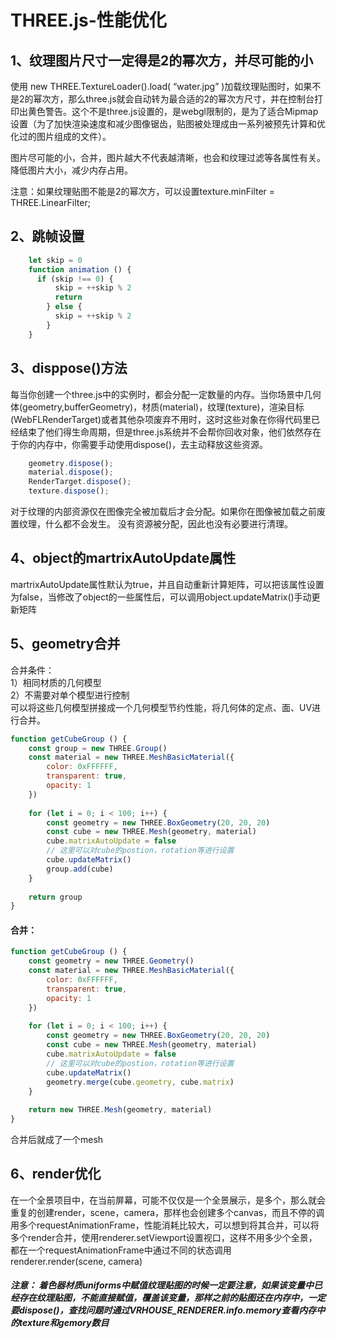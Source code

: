 # THREE.js-性能优化
## 1、纹理图片尺寸一定得是2的幂次方，并尽可能的小
使用 new THREE.TextureLoader().load( “water.jpg” )加载纹理贴图时，如果不是2的幂次方，那么three.js就会自动转为最合适的2的幂次方尺寸，并在控制台打印出黄色警告。这个不是three.js设置的，是webgl限制的，是为了适合Mipmap设置（为了加快渲染速度和减少图像锯齿，贴图被处理成由一系列被预先计算和优化过的图片组成的文件）。

图片尽可能的小，合并，图片越大不代表越清晰，也会和纹理过滤等各属性有关。降低图片大小，减少内存占用。

注意：如果纹理贴图不能是2的幂次方，可以设置texture.minFilter = THREE.LinearFilter;

## 2、跳帧设置

```javascript
    let skip = 0
    function animation () {
      if (skip !== 0) {
          skip = ++skip % 2
          return
        } else {
          skip = ++skip % 2
        }   
    }
```


## 3、disppose()方法
每当你创建一个three.js中的实例时，都会分配一定数量的内存。当你场景中几何体(geometry,bufferGeometry)，材质(material)，纹理(texture)，渲染目标(WebFLRenderTarget)或者其他杂项废弃不用时，这时这些对象在你得代码里已经结束了他们得生命周期，但是three.js系统并不会帮你回收对象，他们依然存在于你的内存中，你需要手动使用dispose()，去主动释放这些资源。

```javascript
    geometry.dispose();
    material.dispose();
    RenderTarget.dispose();
    texture.dispose();
```
对于纹理的内部资源仅在图像完全被加载后才会分配。如果你在图像被加载之前废置纹理，什么都不会发生。 没有资源被分配，因此也没有必要进行清理。

## 4、object的martrixAutoUpdate属性
martrixAutoUpdate属性默认为true，并且自动重新计算矩阵，可以把该属性设置为false，当修改了object的一些属性后，可以调用object.updateMatrix()手动更新矩阵


## 5、geometry合并
合并条件：  
1）相同材质的几何模型   
2）不需要对单个模型进行控制   
可以将这些几何模型拼接成一个几何模型节约性能，将几何体的定点、面、UV进行合并。

```javascript
function getCubeGroup () {
    const group = new THREE.Group()
    const material = new THREE.MeshBasicMaterial({
        color: 0xFFFFFF,
        transparent: true,
        opacity: 1
    })
    
    for (let i = 0; i < 100; i++) {
        const geometry = new THREE.BoxGeometry(20, 20, 20)
        const cube = new THREE.Mesh(geometry, material)
        cube.matrixAutoUpdate = false
        // 这里可以对cube的postion，rotation等进行设置
        cube.updateMatrix()
        group.add(cube)
    }
    
    return group
}
```
#### 合并：
```javascript
function getCubeGroup () {
    const geometry = new THREE.Geometry()
    const material = new THREE.MeshBasicMaterial({
        color: 0xFFFFFF,
        transparent: true,
        opacity: 1
    })
    
    for (let i = 0; i < 100; i++) {
        const geometry = new THREE.BoxGeometry(20, 20, 20)
        const cube = new THREE.Mesh(geometry, material)
        cube.matrixAutoUpdate = false
        // 这里可以对cube的postion，rotation等进行设置
        cube.updateMatrix()
        geometry.merge(cube.geometry, cube.matrix)
    }
    
    return new THREE.Mesh(geometry, material)
}
```
合并后就成了一个mesh

## 6、render优化
在一个全景项目中，在当前屏幕，可能不仅仅是一个全景展示，是多个，那么就会重复的创建render，scene，camera，那样也会创建多个canvas，而且不停的调用多个requestAnimationFrame，性能消耗比较大，可以想到将其合并，可以将多个render合并，使用renderer.setViewport设置视口，这样不用多少个全景，都在一个requestAnimationFrame中通过不同的状态调用renderer.render(scene, camera)

##### 注意： 着色器材质uniforms中赋值纹理贴图的时候一定要注意，如果该变量中已经存在纹理贴图，不能直接赋值，覆盖该变量，那样之前的贴图还在内存中，一定要dispose()，查找问题时通过VRHOUSE_RENDERER.info.memory查看内存中的texture和gemory数目

